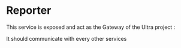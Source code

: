 # Reporter

This service is exposed and act as the Gateway of the Ultra project :

It should communicate with every other services

